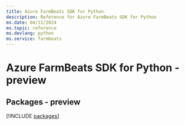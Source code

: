 ```yaml
---
title: Azure FarmBeats SDK for Python
description: Reference for Azure FarmBeats SDK for Python
ms.date: 04/11/2024
ms.topic: reference
ms.devlang: python
ms.service: farmbeats
---
```

# Azure FarmBeats SDK for Python - preview
## Packages - preview
[!INCLUDE [packages](farmbeats-index.md)]